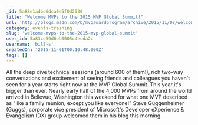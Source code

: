 ```yaml
---
_id: 5a88e1adbd6dca0d5f0d2530
title: "Welcome MVPs to the 2015 MVP Global Summit!"
url: 'http://blogs.msdn.com/b/mvpawardprogram/archive/2015/11/02/welcome-mvps-to-the-2015-mvp-global-summit.aspx'
category: events-training
slug: 'welcome-mvps-to-the-2015-mvp-global-summit'
user_id: 5a83ce59d6eb0005c4ecda2c
username: 'bill-s'
createdOn: '2015-11-01T00:10:48.000Z'
tags: []
---
```


All the deep dive technical sessions (around 600 of them!), rich two-way conversations and excitement of seeing friends and colleagues you haven't seen for a year starts right now at the MVP Global Summit. This year it's bigger than ever. Nearly early half of the 4,000 MVPs from around the world arrived in Bellevue, Washington this weekend for what one MVP described as "like a family reunion, except you like everyone!" Steve Guggenheimer (Guggs), corporate vice president of Microsoft's Developer eXperience & Evangelism (DX) group welcomed them in his blog this morning.
